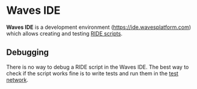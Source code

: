 # Waves IDE

 **Waves IDE** is a development environment (<https://ide.wavesplatform.com>) which allows creating and testing [RIDE scripts](/ride/ride-script.md).

## Debugging

There is no way to debug a RIDE script in the Waves IDE. The best way to check if the script works fine is to write tests and run them in the [test network](/blockchain/testnet.md).

